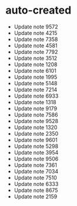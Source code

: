 # auto-created
- Update note 9572
- Update note 4215
- Update note 7358
- Update note 4581
- Update note 7792
- Update note 3512
- Update note 1208
- Update note 6101
- Update note 1995
- Update note 5148
- Update note 7214
- Update note 6933
- Update note 1318
- Update note 9179
- Update note 7586
- Update note 9528
- Update note 1320
- Update note 2350
- Update note 9601
- Update note 5298
- Update note 3954
- Update note 9506
- Update note 7361
- Update note 7034
- Update note 7510
- Update note 6333
- Update note 8675
- Update note 2159
